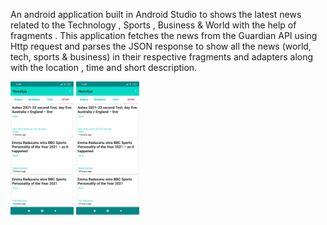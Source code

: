 An android application built in Android Studio to shows the latest news related 
to the Technology , Sports , Business & World with the help of fragments . 
This application fetches the news from the Guardian API using Http request and
parses the JSON response to show all the news (world, tech, sports & business) in
their respective fragments and adapters along with the location , time and short description.

<img src="app/src/main/res/1.jpeg" width="20%" />  <img src="app/src/main/res/2.jpeg" width="20%" />


